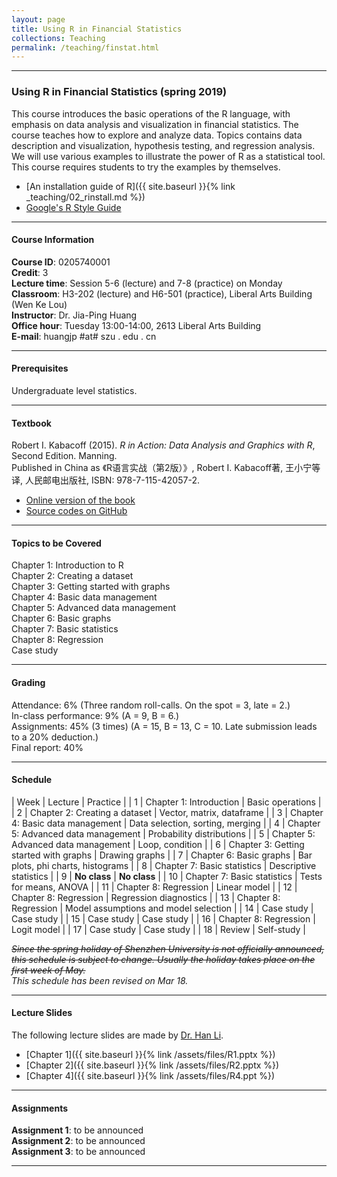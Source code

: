 ```yaml
---
layout: page
title: Using R in Financial Statistics
collections: Teaching
permalink: /teaching/finstat.html
---
```


---
### Using R in Financial Statistics (spring 2019)

This course introduces the basic operations of the R language, with emphasis on data analysis and visualization in financial statistics. The course teaches how to explore and analyze data. Topics contains data description and visualization, hypothesis testing, and regression analysis. We will use various examples to illustrate the power of R as a statistical tool. This course requires students to try the examples by themselves.

* [An installation guide of R]({{ site.baseurl }}{% link _teaching/02_rinstall.md %})   
* [Google's R Style Guide](https://google.github.io/styleguide/Rguide.xml)   

---
#### Course Information

**Course ID**: 0205740001   
**Credit**: 3      
**Lecture time**: Session 5-6 (lecture) and 7-8 (practice) on Monday    
**Classroom**: H3-202 (lecture) and H6-501 (practice), Liberal Arts Building (Wen Ke Lou)   
**Instructor**: Dr. Jia-Ping Huang   
**Office hour**: Tuesday 13:00-14:00, 2613 Liberal Arts Building    
**E-mail**: huangjp #at# szu . edu . cn

---
#### Prerequisites

Undergraduate level statistics.

---
#### Textbook

Robert I. Kabacoff (2015). *R in Action: Data Analysis and Graphics with R*, Second Edition. Manning.   
Published in China as 《R语言实战（第2版）》, Robert I. Kabacoff著, 王小宁等译, 人民邮电出版社, ISBN: 978-7-115-42057-2.

* [Online version of the book](https://www.manning.com/books/r-in-action-second-edition)   
* [Source codes on GitHub](https://github.com/kabacoff/RiA2)

---
#### Topics to be Covered

Chapter 1: Introduction to R     
Chapter 2: Creating a dataset   
Chapter 3: Getting started with graphs    
Chapter 4: Basic data management   
Chapter 5: Advanced data management   
Chapter 6: Basic graphs   
Chapter 7: Basic statistics   
Chapter 8: Regression   
Case study   

---
#### Grading

Attendance: 6% (Three random roll-calls. On the spot = 3, late = 2.)     
In-class performance: 9% (A = 9, B = 6.)   
Assignments: 45% (3 times) (A = 15, B = 13, C = 10. Late submission leads to a 20% deduction.)     
Final report: 40%   

---
#### Schedule

| Week | Lecture | Practice |
| 1 | Chapter 1: Introduction | Basic operations |
| 2 | Chapter 2: Creating a dataset | Vector, matrix, dataframe |
| 3 | Chapter 4: Basic data management | Data selection, sorting, merging |
| 4 | Chapter 5: Advanced data management | Probability distributions |
| 5 | Chapter 5: Advanced data management | Loop, condition |
| 6 | Chapter 3: Getting started with graphs | Drawing graphs |
| 7 | Chapter 6: Basic graphs | Bar plots, phi charts, histograms |
| 8 | Chapter 7: Basic statistics | Descriptive statistics |
| 9 | **No class** | **No class** |
| 10 | Chapter 7: Basic statistics | Tests for means, ANOVA |
| 11 | Chapter 8: Regression | Linear model |
| 12 | Chapter 8: Regression | Regression diagnostics |
| 13 | Chapter 8: Regression | Model assumptions and model selection |
| 14 | Case study | Case study |
| 15 | Case study | Case study |
| 16 | Chapter 8: Regression | Logit model |
| 17 | Case study | Case study |
| 18 | Review | Self-study |

~~*Since the spring holiday of Shenzhen University is not officially announced, this schedule is subject to change. Usually the holiday takes place on the first week of May.*~~   
*This schedule has been revised on Mar 18.*

---
#### Lecture Slides

The following lecture slides are made by [Dr. Han Li](http://bs.szu.edu.cn/?Teacher82/139.html).

* [Chapter 1]({{ site.baseurl }}{% link /assets/files/R1.pptx %})
* [Chapter 2]({{ site.baseurl }}{% link /assets/files/R2.pptx %})
* [Chapter 4]({{ site.baseurl }}{% link /assets/files/R4.ppt %})

---
#### Assignments

**Assignment 1**: to be announced    
**Assignment 2**: to be announced    
**Assignment 3**: to be announced        


---
